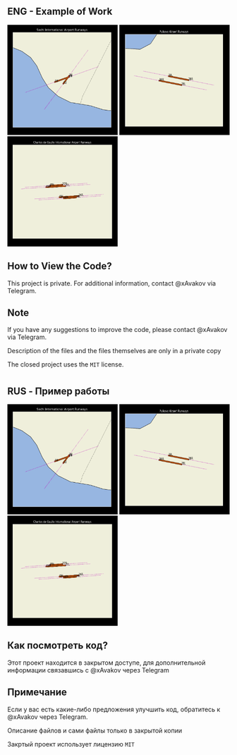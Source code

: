 ## ENG - Example of Work

<img src="examples/example_1.png" alt="" width="250" height="250"> <img src="examples/example_2.png" alt="" width="250" height="250"> <img src="examples/example_3.png" alt="" width="250" height="250">

## How to View the Code?

This project is private. For additional information, contact @xAvakov via Telegram.

## Note

If you have any suggestions to improve the code, please contact @xAvakov via Telegram.

Description of the files and the files themselves are only in a private copy

The closed project uses the `MIT` license.

#

## RUS - Пример работы

<img src="examples/example_1.png" alt="" width="250" height="250"> <img src="examples/example_2.png" alt="" width="250" height="250"> <img src="examples/example_3.png" alt="" width="250" height="250">

## Как посмотреть код?

Этот проект находится в закрытом доступе, для дополнительной информации связавшись с @xAvakov через Telegram

## Примечание

Если у вас есть какие-либо предложения улучшить код, обратитесь к @xAvakov через Telegram.

Описание файлов и сами файлы только в закрытой копии

Закртый проект использует лицензию `MIT`
